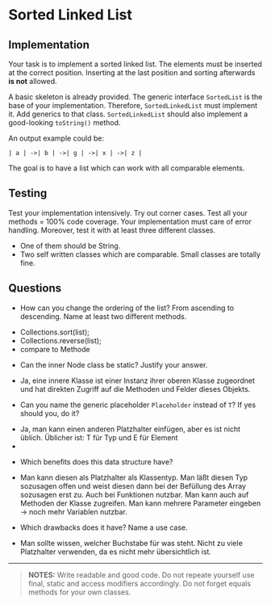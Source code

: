 # Sorted Linked List

## Implementation
Your task is to implement a sorted linked list. The elements must
be inserted at the correct position. Inserting at the last position
and sorting afterwards **is not** allowed.

A basic skeleton is already provided. The generic interface
`SortedList` is the base of your implementation. Therefore, 
`SortedLinkedList` must implement it. Add generics to that class.
`SortedLinkedList` should also implement a good-looking `toString()`
method.

An output example could be:
~~~
| a | ->| b | ->| g | ->| x | ->| z | 
~~~

The goal is to have a list which can work with all comparable
elements.

## Testing
Test your implementation intensively. Try out corner cases. 
Test all your methods = 100% code coverage.
Your implementation must care of error handling. Moreover, test
it with at least three different classes.
* One of them should be String.
* Two self written classes which are comparable. Small classes are
totally fine.
  
## Questions
* How can you change the ordering of the list? From ascending 
to descending. Name at least two different methods.
- Collections.sort(list);
- Collections.reverse(list);
- compare to Methode

* Can the inner Node class be static? Justify your answer.
- Ja, eine innere Klasse ist einer Instanz ihrer oberen Klasse zugeordnet und hat direkten Zugriff auf die Methoden und Felder dieses Objekts. 

* Can you name the generic placeholder `Placeholder` instead of
`T`? If yes should you, do it?
- Ja, man kann einen anderen Platzhalter einfügen, aber es ist nicht üblich. Üblicher ist: T für Typ und E für Element
- 
* Which benefits does this data structure have?
- Man kann diesen als Platzhalter als Klassentyp. Man läßt diesen Typ sozusagen offen und weist diesen dann bei der Befüllung des Array sozusagen erst zu. Auch bei Funktionen nutzbar. Man kann auch auf Methoden der Klasse zugreifen. Man kann mehrere Parameter eingeben -> noch mehr Variablen nutzbar.
* Which drawbacks does it have? Name a use case.
- Man sollte wissen, welcher Buchstabe für was steht. Nicht zu viele Platzhalter verwenden, da es nicht mehr übersichtlich ist.
---
> **NOTES:**
Write readable and good code. Do not repeate yourself use final,
static and access modifiers accordingly. Do not forget equals methods
for your own classes.
